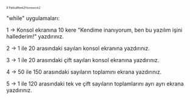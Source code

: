 <span style="font-size:0.5em;"># PatikaWeek2Homework2 

 "while" uygulamaları: 
 
 1 -> Konsol ekranına 10 kere "Kendime inanıyorum, ben bu yazılım işini hallederim!" yazdırınız.

2 -> 1 ile 20 arasındaki sayıları konsol ekranına yazdırınız.

3 -> 1 ile 20 arasındaki çift sayıları konsol ekranına yazdırınız.

4 -> 50 ile 150 arasındaki sayıların toplamını ekrana yazdırınız.

5 -> 1 ile 120 arasındaki tek ve çift sayıların toplamlarını ayrı ayrı ekrana yazdırınız.
</span>
